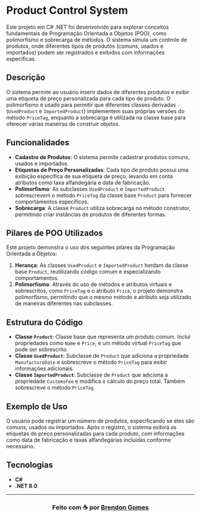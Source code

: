 ﻿# Product Control System

Este projeto em C# .NET foi desenvolvido para explorar conceitos fundamentais de Programação Orientada a Objetos (POO), como polimorfismo e sobrecarga de métodos. O sistema simula um controle de produtos, onde diferentes tipos de produtos (comuns, usados e importados) podem ser registrados e exibidos com informações específicas.

## Descrição

O sistema permite ao usuário inserir dados de diferentes produtos e exibir uma etiqueta de preço personalizada para cada tipo de produto. O polimorfismo é usado para permitir que diferentes classes derivadas (`UsedProduct` e `ImportedProduct`) implementem suas próprias versões do método `PriceTag`, enquanto a sobrecarga é utilizada na classe base para oferecer várias maneiras de construir objetos.

## Funcionalidades

- **Cadastro de Produtos**: O sistema permite cadastrar produtos comuns, usados e importados.
- **Etiquetas de Preço Personalizadas**: Cada tipo de produto possui uma exibição específica de sua etiqueta de preço, levando em conta atributos como taxa alfandegária e data de fabricação.
- **Polimorfismo**: As subclasses `UsedProduct` e `ImportedProduct` sobrescrevem o método `PriceTag` da classe base `Product` para fornecer comportamentos específicos.
- **Sobrecarga**: A classe `Product` utiliza sobrecarga no método construtor, permitindo criar instâncias de produtos de diferentes formas.

## Pilares de POO Utilizados

Este projeto demonstra o uso dos seguintes pilares da Programação Orientada a Objetos:

1. **Herança**: As classes `UsedProduct` e `ImportedProduct` herdam da classe base `Product`, reutilizando código comum e especializando comportamentos.
1. **Polimorfismo**: Através do uso de métodos e atributos virtuais e sobrescritos, como `PriceTag` e o atributo `Price`, o projeto demonstra polimorfismo, permitindo que o mesmo método e atributo seja utilizado de maneiras diferentes nas subclasses.

## Estrutura do Código

- **Classe `Product`**: Classe base que representa um produto comum. Inclui propriedades como `Name` e `Price`, e um método virtual `PriceTag` que pode ser sobrescrito.
- **Classe `UsedProduct`**: Subclasse de `Product` que adiciona a propriedade `ManufactureDate` e sobrescreve o método `PriceTag` para exibir informações adicionais.
- **Classe `ImportedProduct`**: Subclasse de `Product` que adiciona a propriedade `CustomsFee` e modifica o cálculo do preço total. Também sobrescreve o método `PriceTag`.

## Exemplo de Uso

O usuário pode registrar um número de produtos, especificando se eles são comuns, usados ou importados. Após o registro, o sistema exibirá as etiquetas de preço personalizadas para cada produto, com informações como data de fabricação e taxas alfandegárias incluídas conforme necessário.

## Tecnologias

- **C#**
- **.NET 8.0**

---

<h3 align="center">
    Feito com ☕ por <a href="https://github.com/Brendon3578"> Brendon Gomes</a>
</h3>
